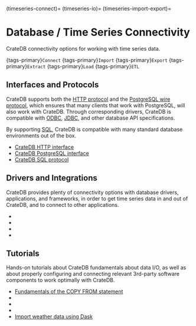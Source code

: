 (timeseries-connect)=
(timeseries-io)=
(timeseries-import-export)=

# Database / Time Series Connectivity

CrateDB connectivity options for working with time series data.

{tags-primary}`Connect`
{tags-primary}`Import`
{tags-primary}`Export`
{tags-primary}`Extract`
{tags-primary}`Load`
{tags-primary}`ETL`


## Interfaces and Protocols

CrateDB supports both the [HTTP protocol] and the [PostgreSQL wire protocol],
which ensures that many clients that work with PostgreSQL, will also work with
CrateDB. Through corresponding drivers, CrateDB is compatible with [ODBC],
[JDBC], and other database API specifications.

By supporting [SQL], CrateDB is compatible with many standard database
environments out of the box.

- [CrateDB HTTP interface]
- [CrateDB PostgreSQL interface]
- [CrateDB SQL protocol]

## Drivers and Integrations

CrateDB provides plenty of connectivity options with database drivers,
applications, and frameworks, in order to get time series data in and
out of CrateDB, and to connect to other applications.

- [](inv:crate-clients-tools#connect)
- [](inv:crate-clients-tools#df)
- [](inv:crate-clients-tools#etl)
- [](inv:crate-clients-tools#metrics)

## Tutorials

Hands-on tutorials about CrateDB fundamentals about data I/O, as well as about
properly configuring and connecting relevant 3rd-party software components to
work optimally with CrateDB.

- [Fundamentals of the COPY FROM statement]
- [](#etl)
- [](#metrics)
- [](#performance)
- [Import weather data using Dask]


[CrateDB HTTP interface]: inv:crate-reference:*:label#interface-http
[CrateDB PostgreSQL interface]: inv:crate-reference:*:label#interface-postgresql
[CrateDB SQL protocol]: inv:crate-reference:*:label#sql
[Fundamentals of the COPY FROM statement]: https://community.cratedb.com/t/fundamentals-of-the-copy-from-statement/1178
[HTTP protocol]: https://en.wikipedia.org/wiki/HTTP
[Import weather data using Dask]: https://github.com/crate/cratedb-examples/blob/main/topic/timeseries/dask-weather-data-import.ipynb
[JDBC]: https://en.wikipedia.org/wiki/Java_Database_Connectivity
[ODBC]: https://en.wikipedia.org/wiki/Open_Database_Connectivity
[PostgreSQL wire protocol]: https://www.postgresql.org/docs/current/protocol.html
[SQL]: https://en.wikipedia.org/wiki/Sql
